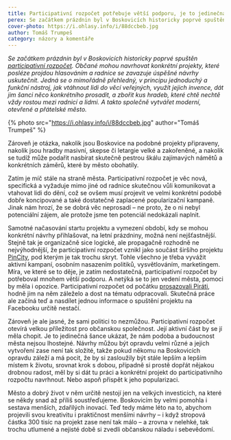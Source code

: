 ```yaml
---
title: Participativní rozpočet potřebuje větší podporu, je to jedinečná příležitost
perex: Se začátkem prázdnin byl v Boskovicích historicky poprvé spuštěn participativní rozpočet. Otevírá velkou příležitost, ale potřeboval by větší podporu.
cover-photo: https://i.ohlasy.info/i/88dccbeb.jpg
author: Tomáš Trumpeš
category: názory a komentáře
---
```


*Se začátkem prázdnin byl v Boskovicích historicky poprvé spuštěn [participativní rozpočet](https://boskovice.pincity.cz/participativni-rozpocet/2020). Občané mohou navrhovat konkrétní projekty, které posléze projdou hlasováním a radnice se zavazuje úspěšné návrhy uskutečnit. Jedná se o mimořádně přehledný, v principu jednoduchý a funkční nástroj, jak vtáhnout lidi do věcí veřejných, využít jejich invence, dát jim šanci něco konkrétního prosadit, a zbořit kus hradeb, které chtě nechtě vždy rostou mezi radnicí a lidmi. A takto společně vytvářet moderní, otevřené a přátelské město.*

{% photo src="https://i.ohlasy.info/i/88dccbeb.jpg" author="Tomáš Trumpeš" %}

Zároveň je otázka, nakolik jsou Boskovice na podobné projekty připraveny, nakolik jsou hradby masivní, skepse či letargie velké a zakořeněné, a nakolik se tudíž může podařit nasbírat skutečně pestrou škálu zajímavých námětů a konkrétních záměrů, které by město obohatily.

Zatím je míč stále na straně města. Participativní rozpočet je věc nová, specifická a vyžaduje mimo jiné od radnice skutečnou vůli komunikovat a vtahovat lidi do dění, což se ovšem musí projevit ve velmi konkrétní podobě dobře koncipované a také dostatečně zaplacené popularizační kampaně. Jinak nám hrozí, že se dobrá věc neprosadí – ne proto, že o ni nebyl potenciální zájem, ale protože jsme ten potenciál nedokázali naplnit.

Samotné načasování startu projektu a vymezení období, kdy se mohou konkrétní návrhy přihlašovat, na letní prázdniny, možná není nejšťastnější. Stejně tak je organizačně sice logické, ale propagačně rozhodně ne nejvýhodnější, že participativní rozpočet vznikl jako součást širšího projektu [PinCity](https://boskovice.pincity.cz), pod kterým je tak trochu skryt. Tohle všechno je třeba vyvážit aktivní kampaní, osobním nasazením politiků, vysvětlováním, marketingem. Míra, ve které se to děje, je zatím nedostatečná, participativní rozpočet by potřeboval mnohem větší podporu. A netýká se to jen vedení města, pomoci by měla i opozice. Participativní rozpočet od počátku [prosazovali Piráti](https://forum.ohlasy.info/t/zapoj-se-participativni-rozpocet-v-boskovicich/283), hodně jim na něm záleželo a dost na tématu odpracovali. Skutečná práce ale začíná teď a nasdílet jednou informace o spuštění projektu na Facebooku určitě nestačí.

Zároveň je ale jasné, že sami politici to nezmůžou. Participativní rozpočet otevírá velkou příležitost pro občanskou společnost. Její aktivní část by se jí měla chopit. Je to jedinečná šance ukázat, že nám podoba a budoucnost města nejsou lhostejné. Návrhy můžou být opravdu velmi různé a jejich vytvoření zase není tak složité, takže pokud někomu na Boskovicích opravdu záleží a má pocit, že by si zasloužily být stále lepším a lepším místem k životu, srovnat krok s dobou, případně si prostě dopřát nějakou drobnou radost, měl by si dát tu práci a konkrétní projekt do participativního rozpočtu navrhnout. Nebo aspoň přispět k jeho popularizaci.

Město a dobrý život v něm určitě nestojí jen na velkých investicích, na které se někdy snad až příliš soustřeďujeme. Boskovicím by velmi pomohla i sestava menších, zdařilých inovací. Teď tedy máme léto na to, abychom projevili svou kreativitu i praktičnost menšími návrhy – i když stropová částka 300 tisíc na projekt zase není tak málo – a zrovna v nelehké, tak trochu utlumené a nejisté době si zvedli občanskou náladu i sebevědomí.
